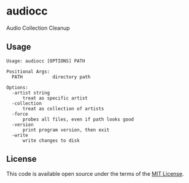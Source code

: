 # audiocc

Audio Collection Cleanup

## Usage

```
Usage: audiocc [OPTIONS] PATH

Positional Args:
  PATH           directory path

Options:
  -artist string
      treat as specific artist
  -collection
      treat as collection of artists
  -force
      probes all files, even if path looks good
  -version
      print program version, then exit
  -write
      write changes to disk
```

## License

This code is available open source under the terms of the [MIT License](http://opensource.org/licenses/MIT).
